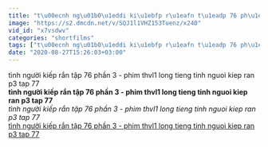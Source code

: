 ```yaml
---
title: "t\u00ecnh ng\u01b0\u1eddi ki\u1ebfp r\u1eafn t\u1eadp 76 ph\u1ea7n 3 - phim thvl1 long tieng tinh nguoi kiep ran p3 tap 77"
image: "https://s2.dmcdn.net/v/SQJ1l1VHZ153Tuenz/x240"
vid_id: "x7vsdwv"
categories: "shortfilms"
tags: ["t\u00ecnh ng\u01b0\u1eddi ki\u1ebfp r\u1eafn t\u1eadp 76 ph\u1ea7n 3 - phim thvl1 long tieng tinh nguoi kiep ran p3 tap 77",]
date: "2020-08-27T15:26:03+03:00"
---
```

tình người kiếp rắn tập 76 phần 3 - phim thvl1 long tieng tinh nguoi kiep ran p3 tap 77<br><b>tình người kiếp rắn tập 76 phần 3 - phim thvl1 long tieng tinh nguoi kiep ran p3 tap 77</b><br> <i>tình người kiếp rắn tập 76 phần 3 - phim thvl1 long tieng tinh nguoi kiep ran p3 tap 77</i><br> <u>tình người kiếp rắn tập 76 phần 3 - phim thvl1 long tieng tinh nguoi kiep ran p3 tap 77</u>
